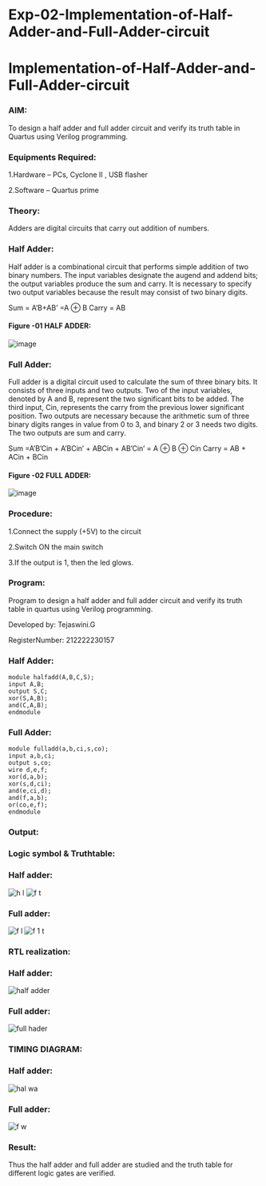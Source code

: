 # Exp-02-Implementation-of-Half-Adder-and-Full-Adder-circuit

# Implementation-of-Half-Adder-and-Full-Adder-circuit
### AIM:
To design a half adder and full adder circuit and verify its truth table in Quartus using Verilog programming.

### Equipments Required:
1.Hardware – PCs, Cyclone II , USB flasher

2.Software – Quartus prime
### Theory:
Adders are digital circuits that carry out addition of numbers.

### Half Adder:
Half adder is a combinational circuit that performs simple addition of two binary numbers. The input variables designate the augend and addend bits; the output variables produce the sum and carry. It is necessary to specify two output variables because the result may consist of two binary digits.

Sum = A’B+AB’ =A ⊕ B Carry = AB
#### Figure -01 HALF ADDER:
![image](https://user-images.githubusercontent.com/36288975/163552156-a13e5a56-c638-4110-97d9-8896907c8d25.png)

### Full Adder:
Full adder is a digital circuit used to calculate the sum of three binary bits. It consists of three inputs and two outputs. Two of the input variables, denoted by A and B, represent the two significant bits to be added. The third input, Cin, represents the carry from the previous lower significant position. Two outputs are necessary because the arithmetic sum of three binary digits ranges in value from 0 to 3, and binary 2 or 3 needs two digits. The two outputs are sum and carry.

Sum =A’B’Cin + A’BCin’ + ABCin + AB’Cin’ = A ⊕ B ⊕ Cin Carry = AB + ACin + BCin
#### Figure -02 FULL ADDER:

![image](https://user-images.githubusercontent.com/36288975/163552057-b3547877-6d07-45b4-b7e0-bcfebfad9e1d.png)

### Procedure:

1.Connect the supply (+5V) to the circuit

2.Switch ON the main switch

3.If the output is 1, then the led glows.
### Program:
Program to design a half adder and full adder circuit and verify its truth table in quartus using Verilog programming.

Developed by: Tejaswini.G

RegisterNumber:  212222230157
### Half Adder:
```
module halfadd(A,B,C,S);
input A,B;
output S,C;
xor(S,A,B);
and(C,A,B);
endmodule
```
### Full Adder:
```
module fulladd(a,b,ci,s,co);
input a,b,ci;
output s,co;
wire d,e,f;
xor(d,a,b);
xor(s,d,ci);
and(e,ci,d);
and(f,a,b);
or(co,e,f);
endmodule
```
### Output:
### Logic symbol & Truthtable:
### Half adder:
![h l](https://user-images.githubusercontent.com/121222763/231431089-0c6a2805-9a1c-455e-bc5b-51be5443e79b.png)
![f t](https://user-images.githubusercontent.com/121222763/231431199-8294fd1b-7e9d-476d-9f8a-c80a77d7dc08.png)
### Full adder:
![f l](https://user-images.githubusercontent.com/121222763/231431265-0524ffce-37a9-4e07-a5ba-d951de1c21be.png)
![f 1 t](https://user-images.githubusercontent.com/121222763/231431296-4749519f-df54-4157-9935-fdb0548840d3.png)

### RTL realization:
### Half adder:
![half adder](https://user-images.githubusercontent.com/121222763/231431560-68fa604c-f960-4e2a-b7b4-713a8869d853.png)
### Full adder:
![full hader](https://user-images.githubusercontent.com/121222763/231431620-81f87715-4e28-4c5a-b859-87c182514d36.png)

### TIMING DIAGRAM:
### Half adder:
![hal wa](https://user-images.githubusercontent.com/121222763/231431948-516bc73f-4a38-4896-83ce-4dbddd79301d.png)
### Full adder:
![f w](https://user-images.githubusercontent.com/121222763/231432034-021a21d8-9d19-4cea-81d2-960d16064795.png)

### Result:
Thus the half adder and full adder are studied and the truth table for different logic gates are verified.
